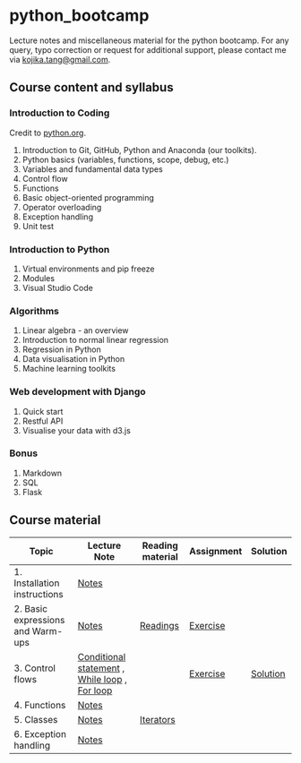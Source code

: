 # python_bootcamp
Lecture notes and miscellaneous material for the python bootcamp. For any query, typo correction or request for additional support, please contact me via kojika.tang@gmail.com.

## Course content and syllabus

### Introduction to Coding
Credit to [python.org](https://docs.python.org/3/tutorial/index.html).

1. Introduction to Git, GitHub, Python and Anaconda (our toolkits).
2. Python basics (variables, functions, scope, debug, etc.)
3. Variables and fundamental data types
4. Control flow
5. Functions
6. Basic object-oriented programming
7. Operator overloading
8. Exception handling
9. Unit test



### Introduction to Python
1. Virtual environments and pip freeze
2. Modules
3. Visual Studio Code


### Algorithms
1. Linear algebra - an overview
2. Introduction to normal linear regression
3. Regression in Python
4. Data visualisation in Python
5. Machine learning toolkits



### Web development with Django
1. Quick start
2. Restful API
3. Visualise your data with d3.js


### Bonus
1. Markdown
2. SQL
3. Flask


## Course material
| Topic | Lecture Note | Reading material | Assignment | Solution |
| --- | --- | --- | --- | --- |
| 1. Installation instructions | [Notes](./installation_and_prerequisites/readme.md) | | | |
| 2. Basic expressions and Warm-ups | [Notes](./python_basics/lecture_note.ipynb) | [Readings](./python_basics/reading_list.md) |  [Exercise](./exercise_bank)| |
| 3. Control flows | [Conditional statement](./flow_control/Conditional_statement.ipynb) , [While loop](./flow_control/While_Loop.ipynb) , [For loop](./flow_control/For_loop.ipynb) | | [Exercise](./python_basics/fibonacci_series.py) | [Solution](./python_basics/fibonacci_series_solution.py)|
| 4. Functions | [Notes](./flow_control/functions.ipynb) | | | |
| 5. Classes | [Notes](./classes/classes.ipynb) | [Iterators](./classes/Iterators.ipynb) | | |
| 6. Exception handling | [Notes](./exception_handling/exception_handling.ipynb) | | | |

